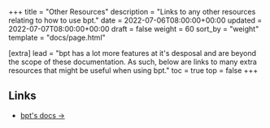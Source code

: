 +++
title = "Other Resources"
description = "Links to any other resources relating to how to use bpt."
date = 2022-07-06T08:00:00+00:00
updated = 2022-07-07T08:00:00+00:00
draft = false
weight = 60
sort_by = "weight"
template = "docs/page.html"

[extra]
lead = "bpt has a lot more features at it's desposal and are beyond the scope of these documentation. As such, below are links to many extra resources that might be useful when using bpt."
toc = true
top = false
+++

## Links

- [bpt's docs →](https://bpt.pizza/docs/latest/index.html)

